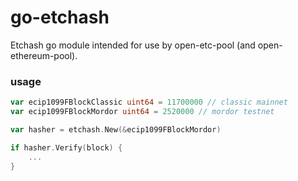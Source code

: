 # go-etchash

Etchash go module intended for use by open-etc-pool (and open-ethereum-pool).

### usage

```go
var ecip1099FBlockClassic uint64 = 11700000 // classic mainnet
var ecip1099FBlockMordor uint64 = 2520000 // mordor testnet

var hasher = etchash.New(&ecip1099FBlockMordor)

if hasher.Verify(block) {
    ...
}
```
